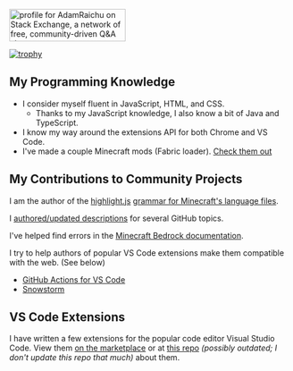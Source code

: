 <a href="https://stackexchange.com/users/22989594/adamraichu"><img src="https://stackexchange.com/users/flair/22989594.png" width="208" height="58" alt="profile for AdamRaichu on Stack Exchange, a network of free, community-driven Q&amp;A sites" title="profile for AdamRaichu on Stack Exchange, a network of free, community-driven Q&amp;A sites" /></a>

[![trophy](https://github-profile-trophy.vercel.app/?username=AdamRaichu&theme=onedark&column=4)](https://github.com/ryo-ma/github-profile-trophy)

## My Programming Knowledge

- I consider myself fluent in JavaScript, HTML, and CSS.
  - Thanks to my JavaScript knowledge, I also know a bit of Java and TypeScript.
- I know my way around the extensions API for both Chrome and VS Code.
- I've made a couple Minecraft mods (Fabric loader). [Check them out](https://modrinth.com/user/AdamRaichu)

## My Contributions to Community Projects

I am the author of the [highlight.js](https://github.com/highlightjs) [grammar for Minecraft's language files](https://github.com/highlightjs/highlightjs-lang).

I [authored/updated descriptions](https://github.com/github/explore/pulls?q=is%3Apr+sort%3Aupdated-desc+author%3Aadamraichu) for several GitHub topics.

I've helped find errors in the [Minecraft Bedrock documentation](https://github.com/MicrosoftDocs/minecraft-creator/issues?q=is%3Aissue+sort%3Aupdated-desc+author%3Aadamraichu+).

I try to help authors of popular VS Code extensions make them compatible with the web. (See below)

- [GitHub Actions for VS Code](https://github.com/github/vscode-github-actions/pull/20)
- [Snowstorm](https://github.com/JannisX11/snowstorm/pull/61)

## VS Code Extensions

I have written a few extensions for the popular code editor Visual Studio Code. View them [on the marketplace](https://marketplace.visualstudio.com/publishers/AdamRaichu) or at [this repo](https://github.com/AdamRaichu/vscode-extensions) _(possibly outdated; I don't update this repo that much)_ about them.
